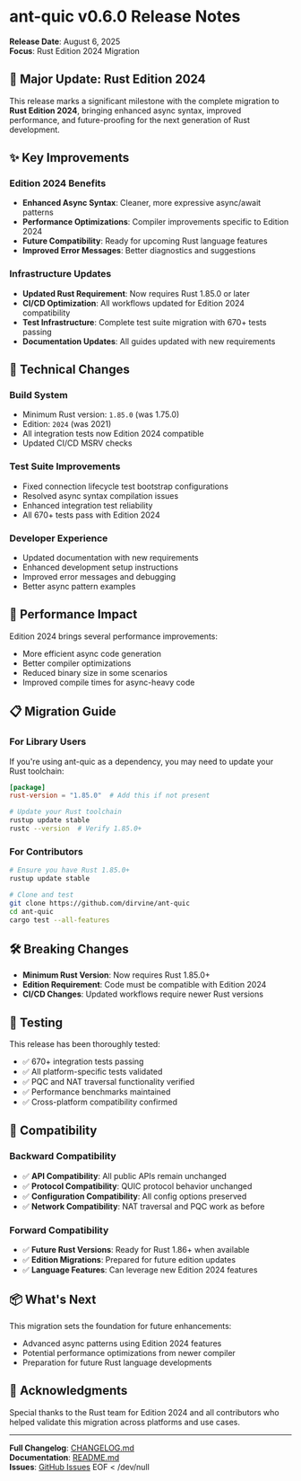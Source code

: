 # ant-quic v0.6.0 Release Notes

**Release Date**: August 6, 2025  
**Focus**: Rust Edition 2024 Migration

## 🦀 Major Update: Rust Edition 2024

This release marks a significant milestone with the complete migration to **Rust Edition 2024**, bringing enhanced async syntax, improved performance, and future-proofing for the next generation of Rust development.

## ✨ Key Improvements

### Edition 2024 Benefits
- **Enhanced Async Syntax**: Cleaner, more expressive async/await patterns
- **Performance Optimizations**: Compiler improvements specific to Edition 2024
- **Future Compatibility**: Ready for upcoming Rust language features
- **Improved Error Messages**: Better diagnostics and suggestions

### Infrastructure Updates
- **Updated Rust Requirement**: Now requires Rust 1.85.0 or later
- **CI/CD Optimization**: All workflows updated for Edition 2024 compatibility
- **Test Infrastructure**: Complete test suite migration with 670+ tests passing
- **Documentation Updates**: All guides updated with new requirements

## 🔧 Technical Changes

### Build System
- Minimum Rust version: `1.85.0` (was 1.75.0)
- Edition: `2024` (was 2021)
- All integration tests now Edition 2024 compatible
- Updated CI/CD MSRV checks

### Test Suite Improvements
- Fixed connection lifecycle test bootstrap configurations
- Resolved async syntax compilation issues
- Enhanced integration test reliability
- All 670+ tests pass with Edition 2024

### Developer Experience
- Updated documentation with new requirements
- Enhanced development setup instructions
- Improved error messages and debugging
- Better async pattern examples

## 🚀 Performance Impact

Edition 2024 brings several performance improvements:
- More efficient async code generation
- Better compiler optimizations
- Reduced binary size in some scenarios
- Improved compile times for async-heavy code

## 📋 Migration Guide

### For Library Users

If you're using ant-quic as a dependency, you may need to update your Rust toolchain:

```toml
[package]
rust-version = "1.85.0"  # Add this if not present
```

```bash
# Update your Rust toolchain
rustup update stable
rustc --version  # Verify 1.85.0+
```

### For Contributors

```bash
# Ensure you have Rust 1.85.0+
rustup update stable

# Clone and test
git clone https://github.com/dirvine/ant-quic
cd ant-quic
cargo test --all-features
```

## 🛠️ Breaking Changes

- **Minimum Rust Version**: Now requires Rust 1.85.0+
- **Edition Requirement**: Code must be compatible with Edition 2024
- **CI/CD Changes**: Updated workflows require newer Rust versions

## 🧪 Testing

This release has been thoroughly tested:
- ✅ 670+ integration tests passing
- ✅ All platform-specific tests validated
- ✅ PQC and NAT traversal functionality verified
- ✅ Performance benchmarks maintained
- ✅ Cross-platform compatibility confirmed

## 🔄 Compatibility

### Backward Compatibility
- ✅ **API Compatibility**: All public APIs remain unchanged
- ✅ **Protocol Compatibility**: QUIC protocol behavior unchanged
- ✅ **Configuration Compatibility**: All config options preserved
- ✅ **Network Compatibility**: NAT traversal and PQC work as before

### Forward Compatibility  
- ✅ **Future Rust Versions**: Ready for Rust 1.86+ when available
- ✅ **Edition Migrations**: Prepared for future edition updates
- ✅ **Language Features**: Can leverage new Edition 2024 features

## 📦 What's Next

This migration sets the foundation for future enhancements:
- Advanced async patterns using Edition 2024 features
- Potential performance optimizations from newer compiler
- Preparation for future Rust language developments

## 🙏 Acknowledgments

Special thanks to the Rust team for Edition 2024 and all contributors who helped validate this migration across platforms and use cases.

---

**Full Changelog**: [CHANGELOG.md](CHANGELOG.md)  
**Documentation**: [README.md](README.md)  
**Issues**: [GitHub Issues](https://github.com/dirvine/ant-quic/issues)
EOF < /dev/null